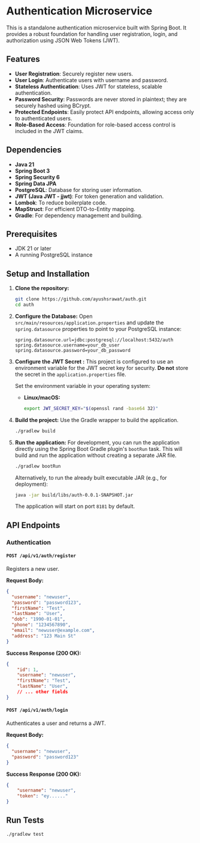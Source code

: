 # Authentication Microservice

This is a standalone authentication microservice built with Spring Boot. It provides a robust foundation for handling user registration, login, and authorization using JSON Web Tokens (JWT).

## Features

- **User Registration**: Securely register new users.
- **User Login**: Authenticate users with username and password.
- **Stateless Authentication**: Uses JWT for stateless, scalable authentication.
- **Password Security**: Passwords are never stored in plaintext; they are securely hashed using BCrypt.
- **Protected Endpoints**: Easily protect API endpoints, allowing access only to authenticated users.
- **Role-Based Access**: Foundation for role-based access control is included in the JWT claims.

## Dependencies

- **Java 21**
- **Spring Boot 3**
- **Spring Security 6**
- **Spring Data JPA**
- **PostgreSQL**: Database for storing user information.
- **JWT (Java JWT - jjwt)**: For token generation and validation.
- **Lombok**: To reduce boilerplate code.
- **MapStruct**: For efficient DTO-to-Entity mapping.
- **Gradle**: For dependency management and building.

## Prerequisites

- JDK 21 or later
- A running PostgreSQL instance

## Setup and Installation

1.  **Clone the repository:**
    ```bash
    git clone https://github.com/ayushsrawat/auth.git
    cd auth
    ```

2.  **Configure the Database:**
    Open `src/main/resources/application.properties` and update the `spring.datasource` properties to point to your PostgreSQL instance:
    ```properties
    spring.datasource.url=jdbc:postgresql://localhost:5432/auth
    spring.datasource.username=your_db_user
    spring.datasource.password=your_db_password
    ```

3.  **Configure the JWT Secret :**
    This project is configured to use an environment variable for the JWT secret key for security. **Do not** store the secret in the `application.properties` file.

    Set the environment variable in your operating system:
    - **Linux/macOS:**
      ```bash
      export JWT_SECRET_KEY="$(openssl rand -base64 32)"
      ```
4.  **Build the project:**
    Use the Gradle wrapper to build the application.
    ```bash
    ./gradlew build
    ```

5.  **Run the application:**
    For development, you can run the application directly using the Spring Boot Gradle plugin's `bootRun` task. This will build and run the application without creating a separate JAR file.
    ```bash
    ./gradlew bootRun
    ```
    Alternatively, to run the already built executable JAR (e.g., for deployment):
    ```bash
    java -jar build/libs/auth-0.0.1-SNAPSHOT.jar
    ```
    The application will start on port `8181` by default.

## API Endpoints

### Authentication

#### `POST /api/v1/auth/register`

Registers a new user.

**Request Body:**
```json
{
  "username": "newuser",
  "password": "password123",
  "firstName": "Test",
  "lastName": "User",
  "dob": "1990-01-01",
  "phone": "1234567890",
  "email": "newuser@example.com",
  "address": "123 Main St"
}
```

**Success Response (200 OK):**
```json
{
    "id": 1,
    "username": "newuser",
    "firstName": "Test",
    "lastName": "User",
    // ... other fields
}
```

#### `POST /api/v1/auth/login`

Authenticates a user and returns a JWT.

**Request Body:**
```json
{
  "username": "newuser",
  "password": "password123"
}
```

**Success Response (200 OK):**
```json
{
    "username": "newuser",
    "token": "ey......"
}
```

## Run Tests
```bash
./gradlew test
```
